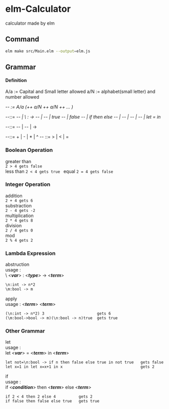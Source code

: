 # elm-Calculator  
calculator made by elm  
## Command  
``` sh  
elm make src/Main.elm --output=elm.js  
```
## Grammar  
#### Definition
A/a := Capital and Small letter allowed
a/N := alphabet(small letter) and number allowed

--<var> := A/a (++ a/N ++ a/N ++ ... )

--<term>::= <var>
--        | \ <var> : <type> -> <term>
--        | <term> <term>
--        | true
--        | false
--        | if <term> then <term> else <term>
--        | <int>
--        | <term> <binaryOp> <term>
--        | <term> <compOp> <term>
--        | let <var> = <term> in <term>

--<type>::= <bool>
--        | <int>
--        | <type> -> <type>

--<binaryOp>::= + | - | * | ^
--<compOp>  ::= > | < | =


### Boolean Operation
greater than  
```2 > 4 gets false```  
less than
```2 < 4 gets true ```
equal
```2 = 4 gets false```
### Integer Operation  
addition  
```2 + 4 gets 6```  
substraction  
```2 - 4 gets -2```  
multiplication  
```2 * 4 gets 8```  
division  
```2 / 4 gets 0```  
mod  
```2 % 4 gets 2```  
### Lambda Expression  
abstruction  
usage :  
\ <***var***> : <***type***> -> <***term***>  
```  
\n:int -> n*2  
\m:bool -> m  
```  
apply  
usage : <***term***> <***term***>  
```  
(\n:int -> n*2) 3                       gets 6  
(\m:bool->bool -> m)(\n:bool -> n)true  gets true  
```
### Other Grammar  
let  
usage :  
let <***var***> = <***term***> in <***term***>
```
let not=\n:bool -> if n then false else true in not true   gets false
let x=1 in let x=x+1 in x                                  gets 2
```
if  
usage :  
if <***condition***> then <***term***> else <***term***>  
```  
if 2 < 4 then 2 else 4          gets 2  
if false then false else true   gets true  
```


